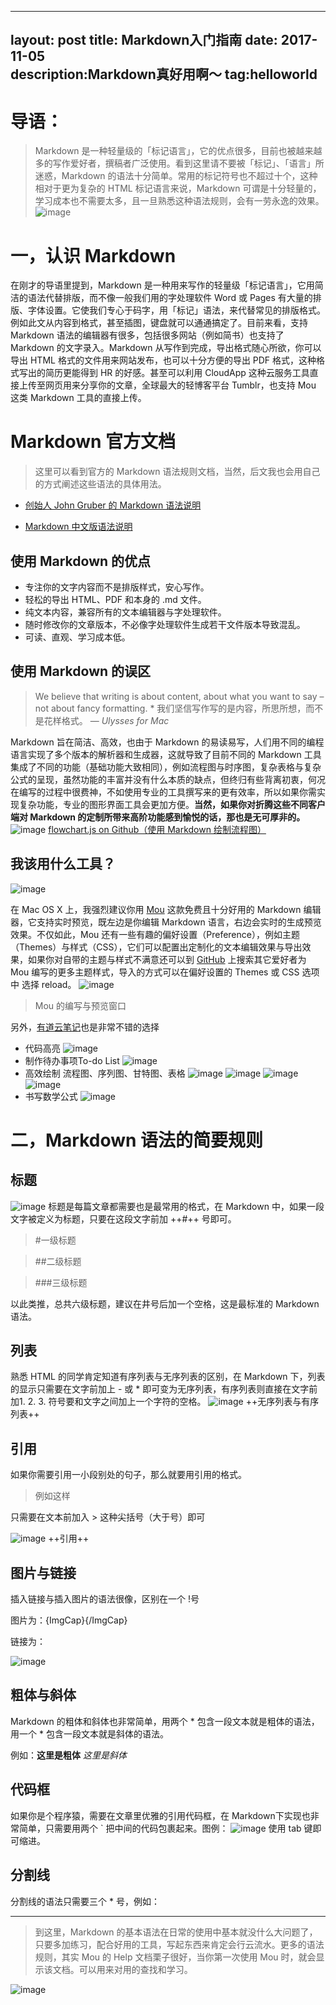 ----
layout: post
title: Markdown入门指南
date: 2017-11-05  
description:Markdown真好用啊～
tag:helloworld
---

# 导语：
> Markdown 是一种轻量级的「标记语言」，它的优点很多，目前也被越来越多的写作爱好者，撰稿者广泛使用。看到这里请不要被「标记」、「语言」所迷惑，Markdown 的语法十分简单。常用的标记符号也不超过十个，这种相对于更为复杂的 HTML 标记语言来说，Markdown 可谓是十分轻量的，学习成本也不需要太多，且一旦熟悉这种语法规则，会有一劳永逸的效果。
![image](http://ww3.sinaimg.cn/large/6aee7dbbjw1eqft66xcg3j21kw12mdub.jpg)
# 一，认识 Markdown
在刚才的导语里提到，Markdown 是一种用来写作的轻量级「标记语言」，它用简洁的语法代替排版，而不像一般我们用的字处理软件 Word 或 Pages 有大量的排版、字体设置。它使我们专心于码字，用「标记」语法，来代替常见的排版格式。例如此文从内容到格式，甚至插图，键盘就可以通通搞定了。目前来看，支持 Markdown 语法的编辑器有很多，包括很多网站（例如简书）也支持了 Markdown 的文字录入。Markdown 从写作到完成，导出格式随心所欲，你可以导出 HTML 格式的文件用来网站发布，也可以十分方便的导出 PDF 格式，这种格式写出的简历更能得到 HR 的好感。甚至可以利用 CloudApp 这种云服务工具直接上传至网页用来分享你的文章，全球最大的轻博客平台 Tumblr，也支持 Mou 这类 Markdown 工具的直接上传。
# Markdown 官方文档
> 这里可以看到官方的 Markdown 语法规则文档，当然，后文我也会用自己的方式阐述这些语法的具体用法。
- [创始人 John Gruber 的 Markdown 语法说明](https://daringfireball.net/projects/markdown/syntax)

- [Markdown 中文版语法说明](http://wowubuntu.com/markdown/#list)

## 使用 Markdown 的优点
- 专注你的文字内容而不是排版样式，安心写作。
- 轻松的导出 HTML、PDF 和本身的 .md 文件。
- 纯文本内容，兼容所有的文本编辑器与字处理软件。
- 随时修改你的文章版本，不必像字处理软件生成若干文件版本导致混乱。
- 可读、直观、学习成本低。

## 使用 Markdown 的误区
> We believe that writing is about content, about what you want to say – not about fancy formatting. *
我们坚信写作写的是内容，所思所想，而不是花样格式。
— *Ulysses for Mac*


Markdown 旨在简洁、高效，也由于 Markdown 的易读易写，人们用不同的编程语言实现了多个版本的解析器和生成器，这就导致了目前不同的 Markdown 工具集成了不同的功能（基础功能大致相同），例如流程图与时序图，复杂表格与复杂公式的呈现，虽然功能的丰富并没有什么本质的缺点，但终归有些背离初衷，何况在编写的过程中很费神，不如使用专业的工具撰写来的更有效率，所以如果你需实现复杂功能，专业的图形界面工具会更加方便。**当然，如果你对折腾这些不同客户端对 Markdown 的定制所带来高阶功能感到愉悦的话，那也是无可厚非的。**
![image](http://ww2.sinaimg.cn/large/6aee7dbbgw1eq320claw3j21kw0kjdpc.jpg)
[flowchart.js on Github（使用 Markdown 绘制流程图）](https://github.com/adrai/flowchart.js)
## 我该用什么工具？
![image](http://mouapp.com/Mou_128.png)

在 Mac OS X 上，我强烈建议你用 [Mou](http://25.io/mou/) 这款免费且十分好用的 Markdown 编辑器，它支持实时预览，既左边是你编辑 Markdown 语言，右边会实时的生成预览效果。不仅如此，Mou 还有一些有趣的偏好设置（Preference），例如主题（Themes）与样式（CSS），它们可以配置出定制化的文本编辑效果与导出效果，如果你对自带的主题与样式不满意还可以到 [GitHub](https://github.com/search?utf8=✓&q=Mou) 上搜索其它爱好者为 Mou 编写的更多主题样式，导入的方式可以在偏好设置的 Themes 或 CSS 选项中 选择 reload。
![image](http://ww1.sinaimg.cn/large/6aee7dbbgw1effcq2gx92j210j0ustj7.jpg)
> Mou 的编写与预览窗口

另外，[有道云笔记](http://note.youdao.com/iyoudao/?p=2411&vendor=unsilent14)也是非常不错的选择
- 代码高亮
![image](http://note.youdao.com/iyoudao/wp-content/uploads/2016/09/1-1代码高亮.png)
- 制作待办事项To-do List
![image](http://note.youdao.com/iyoudao/wp-content/uploads/2016/09/1-2待办事项.png)
- 高效绘制 流程图、序列图、甘特图、表格
![image](http://note.youdao.com/iyoudao/wp-content/uploads/2016/09/流程图.png)
![image](http://note.youdao.com/iyoudao/wp-content/uploads/2016/09/序列图.png)
![image](http://note.youdao.com/iyoudao/wp-content/uploads/2016/09/甘特图.png)
![image](http://note.youdao.com/iyoudao/wp-content/uploads/2016/09/1-3表格.png)
- 书写数学公式
![image](http://note.youdao.com/iyoudao/wp-content/uploads/2016/09/数学公式.png)

# 二，Markdown 语法的简要规则
## 标题
![image](http://ww1.sinaimg.cn/large/6aee7dbbgw1effeaclhiyj20eh09cwez.jpg)
标题是每篇文章都需要也是最常用的格式，在 Markdown 中，如果一段文字被定义为标题，只要在这段文字前加 ++#++ 号即可。
> #一级标题

> ##二级标题

> ###三级标题

以此类推，总共六级标题，建议在井号后加一个空格，这是最标准的 Markdown 语法。

## 列表
熟悉 HTML 的同学肯定知道有序列表与无序列表的区别，在 Markdown 下，列表的显示只需要在文字前加上 - 或 * 即可变为无序列表，有序列表则直接在文字前加1. 2. 3. 符号要和文字之间加上一个字符的空格。
![image](http://ww4.sinaimg.cn/large/6aee7dbbgw1effew5aftij20d80bz3yw.jpg)
++无序列表与有序列表++
## 引用
如果你需要引用一小段别处的句子，那么就要用引用的格式。
>例如这样

只需要在文本前加入 > 这种尖括号（大于号）即可

![image](http://ww3.sinaimg.cn/large/6aee7dbbgw1effezhonxlj20e009c3yu.jpg)
++引用++
## 图片与链接
插入链接与插入图片的语法很像，区别在一个 !号

图片为：![](){ImgCap}{/ImgCap}

链接为：[]()

![image](http://ww2.sinaimg.cn/large/6aee7dbbgw1efffa67voyj20ix0ctq3n.jpg)
## 粗体与斜体
Markdown 的粗体和斜体也非常简单，用两个 * 包含一段文本就是粗体的语法，用一个 * 包含一段文本就是斜体的语法。

例如：**这里是粗体** *这里是斜体*
## 代码框
如果你是个程序猿，需要在文章里优雅的引用代码框，在 Markdown下实现也非常简单，只需要用两个 ` 把中间的代码包裹起来。图例：
![image](http://ww3.sinaimg.cn/large/6aee7dbbgw1effg1lsa97j20lt0a8dgs.jpg)
使用 tab 键即可缩进。
## 分割线
分割线的语法只需要三个 * 号，例如：
*** 

> 到这里，Markdown 的基本语法在日常的使用中基本就没什么大问题了，只要多加练习，配合好用的工具，写起东西来肯定会行云流水。更多的语法规则，其实 Mou 的 Help 文档栗子很好，当你第一次使用 Mou 时，就会显示该文档。可以用来对用的查找和学习。

![image](http://ww3.sinaimg.cn/large/6aee7dbbgw1effgmnpgqlj210j0us44j.jpg)